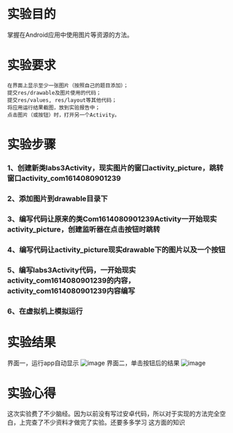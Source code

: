 # 实验目的

掌握在Android应用中使用图片等资源的方法。
# 实验要求

    在界面上显示至少一张图片（按照自己的题目添加）；
    提交res/drawable及图片使用的代码；
    提交res/values, res/layout等其他代码；
    将应用运行结果截图，放到实验报告中；
    点击图片（或按钮）时，打开另一个Activity。

# 实验步骤

### 1、创建新类labs3Activity，现实图片的窗口activity_picture，跳转窗口activity_com1614080901239
### 2、添加图片到drawable目录下
### 3、编写代码让原来的类Com1614080901239Activity一开始现实activity_picture，创建监听器在点击按钮时跳转
### 4、编写代码让activity_picture现实drawable下的图片以及一个按钮
### 5、编写labs3Activity代码，一开始现实activity_com1614080901239的内容，activity_com1614080901239内容编写
### 6、在虚拟机上模拟运行

# 实验结果
界面一，运行app自动显示
![image](https://github.com/symbatius/android-labs-2018/blob/master/com1614080901239/lab3_1.png)
界面二，单击按钮后的结果
![image](https://github.com/symbatius/android-labs-2018/blob/master/com1614080901239/lab3_2.png)

# 实验心得
这次实验费了不少脑经。因为以前没有写过安卓代码，所以对于实现的方法完全空白，上完查了不少资料才做完了实验。还要多多学习
这方面的知识
